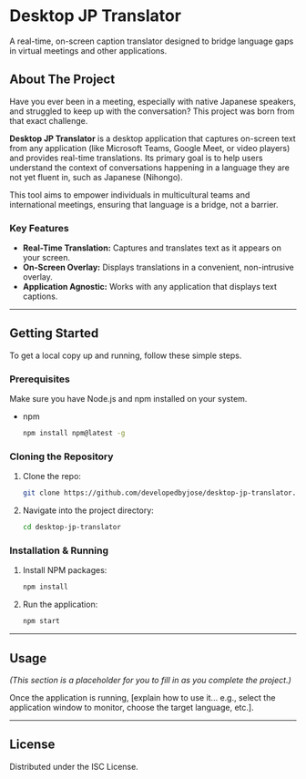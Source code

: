 # Desktop JP Translator

A real-time, on-screen caption translator designed to bridge language gaps in virtual meetings and other applications.

## About The Project

Have you ever been in a meeting, especially with native Japanese speakers, and struggled to keep up with the conversation? This project was born from that exact challenge.

**Desktop JP Translator** is a desktop application that captures on-screen text from any application (like Microsoft Teams, Google Meet, or video players) and provides real-time translations. Its primary goal is to help users understand the context of conversations happening in a language they are not yet fluent in, such as Japanese (Nihongo).

This tool aims to empower individuals in multicultural teams and international meetings, ensuring that language is a bridge, not a barrier.

### Key Features

- **Real-Time Translation:** Captures and translates text as it appears on your screen.
- **On-Screen Overlay:** Displays translations in a convenient, non-intrusive overlay.
- **Application Agnostic:** Works with any application that displays text captions.

---

## Getting Started

To get a local copy up and running, follow these simple steps.

### Prerequisites

Make sure you have Node.js and npm installed on your system.

- npm
  ```sh
  npm install npm@latest -g
  ```

### Cloning the Repository

1.  Clone the repo:
    ```sh
    git clone https://github.com/developedbyjose/desktop-jp-translator.git
    ```
2.  Navigate into the project directory:
    ```sh
    cd desktop-jp-translator
    ```

### Installation & Running

1.  Install NPM packages:
    ```sh
    npm install
    ```
2.  Run the application:
    ```sh
    npm start
    ```

---

## Usage

_(This section is a placeholder for you to fill in as you complete the project.)_

Once the application is running, [explain how to use it... e.g., select the application window to monitor, choose the target language, etc.].

---

## License

Distributed under the ISC License.
